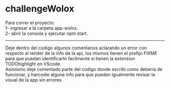# challengeWolox

Para correr el proyecto:<br>
1- ingresar a la carpeta app-wolox.<br>
2- abrir la consola y ejecutar npm start.
<hr>
Deje dentro del codigo algunos comentarios aclarando un error con respecto al render de la info de la api, los mismos tienen el prefijo FIXME para que puedan identificarlo facilmente si tienen la extension TODOhighlight en VScode.<br>
Asimismo deje comentado parte del codigo donde escribi como deberia de funcionar, y harcodie alguna info para que puedan igualmente revisar la visual de la app sin errores
